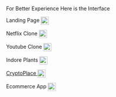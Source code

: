 <p>For Better Experience <span> Here is the Interface </span> </p>
<p>Landing Page <a href="https://gregarious-caramel-42bf4b.netlify.app/">
<img src="https://cdn-icons-gif.flaticon.com/6416/6416353.gif" width="22" height="22" style="vertical-align: middle;"/>
</a></p>
<p>Netflix Clone <a href="https://lively-zuccutto-623d56.netlify.app"><img src="https://cdn-icons-gif.flaticon.com/6416/6416353.gif" width="22" height="22" style="vertical-align: middle;"/></a></p>
<p>Youtube Clone <a href="https://glittery-faun-50fb82.netlify.app/"><img src="https://cdn-icons-gif.flaticon.com/6416/6416353.gif" width="22" height="22" style="vertical-align: middle;"/></a></p>
<p>Indore Plants <a href="https://stirring-crostata-684b59.netlify.app/"><img src="https://cdn-icons-gif.flaticon.com/6416/6416353.gif" width="22" height="22" style="vertical-align: middle;"/></p>
<p>CryptoPlace <a href="https://regal-choux-739976.netlify.app/"><img src="https://cdn-icons-gif.flaticon.com/6416/6416353.gif" width="22" height="22" style="vertical-align: middle;"/></a></p>
<p>Ecommerce App <a href="https://khansubhans-ecommerce.netlify.app/"><img src="https://cdn-icons-gif.flaticon.com/6416/6416353.gif" width="22" height="22" style="vertical-align: middle;"/></a></p>

